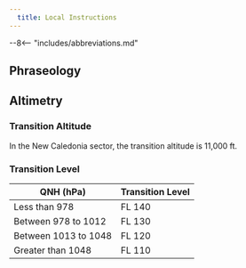 ```yaml
---
  title: Local Instructions
---
```


--8<-- "includes/abbreviations.md"

## Phraseology

## Altimetry

### Transition Altitude 

In the New Caledonia sector, the transition altitude is 11,000 ft.

### Transition Level

| QNH (hPa)               | Transition Level |
| -------------------| ---------------- | 
| Less than 978 | FL 140 | 
| Between 978 to 1012 | FL 130 | 
| Between 1013 to 1048 | FL 120 | 
| Greater than 1048 | FL 110 | 